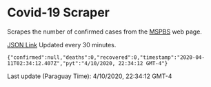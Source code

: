 # Covid-19 Scraper

Scrapes the number of confirmed cases from the [MSPBS](https://www.mspbs.gov.py/covid-19.php) web page.

[JSON Link](https://jmayalag.github.io/covid19-scrape/cases.json)
Updated every 30 minutes.
```
{"confirmed":null,"deaths":0,"recovered":0,"timestamp":"2020-04-11T02:34:12.407Z","pyt":"4/10/2020, 22:34:12 GMT-4"}
```
Last update (Paraguay Time): 4/10/2020, 22:34:12 GMT-4